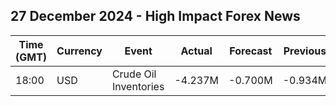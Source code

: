 ## 27 December 2024 - High Impact Forex News

| Time (GMT) | Currency | Event | Actual | Forecast | Previous |
|------|----------|-------|--------|----------|----------|
| 18:00 | USD | Crude Oil Inventories | -4.237M | -0.700M | -0.934M |
